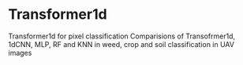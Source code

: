 # Transformer1d
Transformer1d for pixel classification
Comparisions of Transofrmer1d, 1dCNN, MLP, RF and KNN in weed, crop and soil classification in UAV images
